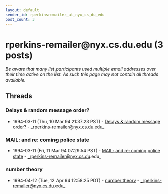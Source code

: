 ```yaml
---
layout: default
sender_id: rperkinsremailer_at_nyx_cs_du_edu
post_count: 3
---
```


# rperkins-remailer<span>@</span>nyx.cs.du.edu (3 posts)

_Be aware that many list participants used multiple email addresses over their time active on the list. As such this page may not contain all threads available._

## Threads

### Delays & random message order?
+ 1994-03-11 (Thu, 10 Mar 94 21:37:23 PST) - [Delays & random message order?](/archive/1994/03/70b3dad44cff06e6c4ebeb13bc1dbefac5e5232d7eeed52ba65ce9825536f04e) - _rperkins-remailer@nyx.cs.du.edu_

### MAIL: and re: coming police state
+ 1994-03-11 (Fri, 11 Mar 94 07:29:54 PST) - [MAIL: and re: coming police state](/archive/1994/03/de7258bf7bec1518036b8f783a12c75542ebb3d5bea2d6cdb25445e278439038) - _rperkins-remailer@nyx.cs.du.edu_

### number theory
+ 1994-04-12 (Tue, 12 Apr 94 12:58:25 PDT) - [number theory](/archive/1994/04/cfcbd3b9d653bee3e9a5bd92ef6d8f5a271fb409a33b25537a45e8c2971f75f4) - _rperkins-remailer@nyx.cs.du.edu_

